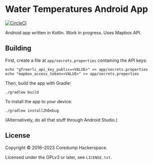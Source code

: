 # Water Temperatures Android App

[![CircleCI][circle-ci-badge]][circle-ci]

Android app written in Kotlin. Work in progress. Uses Mapbox API.

## Building

First, create a file at `app/secrets.properties` containing the API keys:

    echo "gfroerli_api_key_public=<VALUE>" >> app/secrets.properties
    echo "mapbox_access_token=<VALUE>" >> app/secrets.properties

Then, build the app with Gradle:

    ./gradlew build

To install the app to your device:

    ./gradlew installZhDebug

(Alternatively, do all that stuff through Android Studio.)

## License

Copyright © 2016–2023 Coredump Hackerspace.

Licensed under the GPLv3 or later, see `LICENSE.txt`.


<!-- Badges -->
[circle-ci]: https://circleci.com/gh/gfroerli/app-android/tree/master
[circle-ci-badge]: https://circleci.com/gh/gfroerli/app-android/tree/master.svg?style=shield
